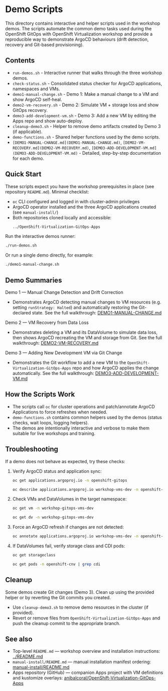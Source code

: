 # Demo Scripts

This directory contains interactive and helper scripts used in the workshop demos. The scripts automate the common demo tasks used during the OpenShift GitOps with OpenShift Virtualization workshop and provide a reproducible way to demonstrate ArgoCD behaviours (drift detection, recovery and Git-based provisioning).

## Contents

- `run-demos.sh` - Interactive runner that walks through the three workshop demos.
- `check-status.sh` - Consolidated status checker for ArgoCD applications, namespaces and VMs.
- `demo1-manual-change.sh` - Demo 1: Make a manual change to a VM and show ArgoCD self-heal.
- `demo2-vm-recovery.sh` - Demo 2: Simulate VM + storage loss and show GitOps recovery.
- `demo3-add-development-vm.sh` - Demo 3: Add a new VM by editing the Apps repo and show auto-deploy.
- `cleanup-demo3.sh` - Helper to remove demo artifacts created by Demo 3 (if applicable).
- `demo-functions.sh` - Shared helper functions used by the demo scripts.
- `[DEMO1-MANUAL-CHANGE.md](DEMO1-MANUAL-CHANGE.md)`, `[DEMO2-VM-RECOVERY.md](DEMO2-VM-RECOVERY.md)`, `[DEMO3-ADD-DEVELOPMENT-VM.md](DEMO3-ADD-DEVELOPMENT-VM.md)` - Detailed, step-by-step documentation for each demo.

## Quick Start

These scripts expect you have the workshop prerequisites in place (see repository `README.md`). Minimal checklist:

- `oc` CLI configured and logged in with cluster-admin privileges
- ArgoCD operator installed and the three ArgoCD applications created (see `manual-install/`)
- Both repositories cloned locally and accessible:
  ```bash
  ../OpenShift-Virtualization-GitOps-Apps
  ```

Run the interactive demos runner:

```bash
./run-demos.sh
```

Or run a single demo directly, for example:

```bash
./demo1-manual-change.sh
```

## Demo Summaries

Demo 1 — Manual Change Detection and Drift Correction
- Demonstrates ArgoCD detecting manual changes to VM resources (e.g. setting `runStrategy: Halted`) and automatically restoring the Git-declared state. See the full walkthrough: [DEMO1-MANUAL-CHANGE.md](DEMO1-MANUAL-CHANGE.md)

Demo 2 — VM Recovery from Data Loss
- Demonstrates deleting a VM and its DataVolume to simulate data loss, then shows ArgoCD recreating the VM and storage from Git. See the full walkthrough: [DEMO2-VM-RECOVERY.md](DEMO2-VM-RECOVERY.md)

Demo 3 — Adding New Development VM via Git Change
- Demonstrates the Git workflow to add a new VM to the `OpenShift-Virtualization-GitOps-Apps` repo and how ArgoCD applies the change automatically. See the full walkthrough: [DEMO3-ADD-DEVELOPMENT-VM.md](DEMO3-ADD-DEVELOPMENT-VM.md)

## How the Scripts Work

- The scripts call `oc` for cluster operations and patch/annotate ArgoCD Applications to force refreshes when needed.
- `demo-functions.sh` contains common helpers used by the demos (status checks, wait loops, logging helpers).
- The demos are intentionally interactive and verbose to make them suitable for live workshops and training.

## Troubleshooting

If a demo does not behave as expected, try these checks:

1. Verify ArgoCD status and application sync:
   ```bash
   oc get applications.argoproj.io -n openshift-gitops
   ```
   ```bash
   oc describe applications.argoproj.io workshop-vms-dev -n openshift-gitops
   ```

2. Check VMs and DataVolumes in the target namespace:
   ```bash
   oc get vm -n workshop-gitops-vms-dev
   ```
   ```bash
   oc get dv -n workshop-gitops-vms-dev
   ```

3. Force an ArgoCD refresh if changes are not detected:
   ```bash
   oc annotate applications.argoproj.io workshop-vms-dev -n openshift-gitops argocd.argoproj.io/refresh="$(date)" --overwrite
   ```

4. If DataVolumes fail, verify storage class and CDI pods:
   ```bash
   oc get storageclass
   ```
   ```bash
   oc get pods -n openshift-cnv | grep cdi
   ```

## Cleanup

Some demos create Git changes (Demo 3). Clean up using the provided helper or by reverting the Git commits you created.

- Use `cleanup-demo3.sh` to remove demo resources in the cluster (if provided).
- Revert or remove files from `OpenShift-Virtualization-GitOps-Apps` and push the cleanup commit to the appropriate branch.

## See also

- Top-level `README.md` — workshop overview and installation instructions: [../README.md](../README.md)
- `manual-install/README.md` — manual installation manifest ordering: [manual-install/README.md](../manual-install/README.md)
- Apps repository (GitHub) — companion Apps project with VM definitions and kustomize overlays: [anibalcoral/OpenShift-Virtualization-GitOps-Apps](https://github.com/anibalcoral/OpenShift-Virtualization-GitOps-Apps)
